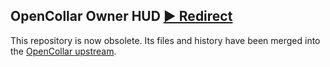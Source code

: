 ## OpenCollar Owner HUD [▶ Redirect](https://github.com/VirtualDisgrace/opencollar/tree/master/src/remote "My source has a new home!")


This repository is now obsolete. Its files and history have been merged into the [OpenCollar upstream](https://github.com/VirtualDisgrace/opencollar).
